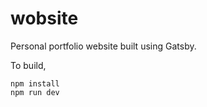 # wobsite

Personal portfolio website built using Gatsby.

To build,

```
npm install
npm run dev
```
